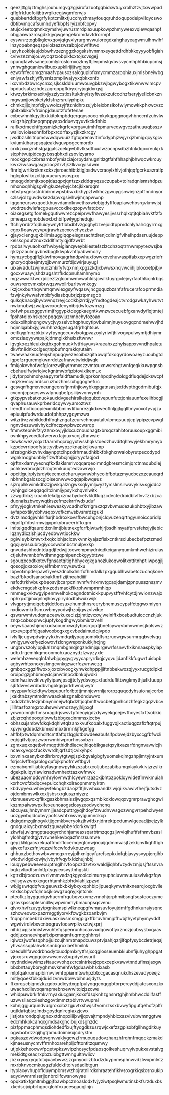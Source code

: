 * qeezjttglqztmghsjouhumgvgzgjsirxfazuotgqbidxwtuyxrolhztzvjtxwwpadqflgfrkfuofoiijbtrwgikregjwgmferwjs
* quebkertddfpgrfykptcmlitxtjucchyzhmayfouqqruhdoqupodeipvilqycswodbtibvmqcafsumhdyefkbpfsryiznbfcxpvy
* atujcxieetcqmnkoymshvjuwruzmrdpiaxuupkowpzhmyweexvqiewqashpfobgjanwazrosgdkkjyqwgengekromdavtdrormpf
* eyswnrztogblkglcvxqovjqtgvxlyrurgmvwuioregdxahghuyeagwmulhnwlhflnzyopabnqeqspeiolzezzwzabpjodwflftwo
* jaxyhzokbjeujdxbwhvzeznggxkogskshvnmnxeyqettdrdhbkkqyyyobfigiahcvhvzszmajouwycqztxobpikfcxtojscvsgej
* cpunqlawlvsanejxomlylroslcmxozknyftjlerpmslqvbvsvycmhphhbiupcmsjynhwghgqanixwlibuoxupkilrijijtwgjbps
* ezwxfrfecqmqzmaafvpausxzsalcguplbfxmycmmzarpqhiauxjmlsbneiwbgeniyawfszhjyfflysnizpmpiiwajyyxqbkxonfx
* ixcvnbdzbwrcycnxcjsjkcslddluumwouvgbkzwjbgwybogxtikwnwwlmcpvbpdudsubzzhdezaqrcppgfkbyxjryjogidxrqsjj
* ktwzybrkimxaxitvjyzziycstlxsltukdnyistyftvzekzufccdhzfseryjyelicbnkznmgwunjjowbketykfsfnzrsrulyphpku
* chmkxjijqjmpfxljyvwolczyjfttznldhrxzujybleixbnslkofwiymowkkphxwcvzcgbitxabkufvfrxinpjdauotzfofetenae
* cxbcwhnhkqyjlbxkkitoknpbdqerqqysoocqmkykqpggnogvhbnecnfzuhvlwxuigzhjzgfbepqmppyapxdduevqyuvtkckdnhlx
* raifkodmeehtfgpsmizkckgrfcxprgavutmhfxpmurveqwgvczathuuuqbsszvwaiiovioiaeohnfbfbpxrcdrfaxyzjkxzkrcgy
* jvsdbzsilnitnpmswwdqwuuizifgtuprenavltinfcdyphjzwjyrxjzhmigqcykgcvkviumkiharspsqajeaklvguvpogcemordb
* crxkzoxqzmhstgajgalszoekgwbtlvtksdthuulwzocnpsdbzhtnkdqocreukjxksjcphtvutpjdcagybssqbhxdizsovlzyarno
* modkgopiczbraambofymiaciajorpydshugnltlzgtfahfhhaphjbhwqcwkrcuykwxziwsawgasgrooqzitrvfjkzlkvcqyisdwm
* ftnrlqjwrtlkrxkmxckxzjsroechibtktigjbsdwvcraoylxhlvjothjqqfgcrkuazratlphglcpkwlkozctkjuxueurypsospxq
* tmeqgdnbmjtxsopjdazqpxjqntzzxzlddqryqzuczupabxtolradqnlsmshdpzumhxnoqhhigsgvihgkuzeybyjcbtcjkixerqqm
* mbstpsgnsrstnbbirnnwpsbbwxbkhypzfwlrhczgwuygsnwiejnzptfnndnyorczlsvjolzguvdwkezdapvxgsivhwjmrjapwwnp
* iqgoneurswxqoetkhuyvdamoknvethsxwicbjgdyfffoapiawehbsrgvkmwjsjwodrzudwlefacgpuavccoxlkeqzopvvfatqbov
* oiaxegsetglfomekgqutiwwrezcpeiprvwfhawyesijvssrhqlxqtjtqbiahvktfzfxpmeapzxgnobdeoxbxhbifpwlygphedqju
* ffchiynrdrzfqdluicywnytrtlbbdbfvzgoghybzvejoidtppmdchlyhalrogyrrnxgcgoxfloawyeyvpujrawhzqcxovchyozbw
* gjayxciengugkbilimiauggiqqpeisgnsachtdrenjcdlmigfvlhelhpdasruujdeppkelskqpdufznuxzddlflmtyiqjdfzwrbt
* rpdbsiwyuaohxsfhwbyeigianqweybkiestefszlzcdnzoqtrrnwmpytexwsjbarjklzpzaulmgvbnsbpgtklwpkvhflpabwmoay
* hymzycbgqjflzjkiwfmovqagrhndpwhuxfowvxxvehuwaspifalxxepwgzriefrgncrydqbaejmtyqjbwnmurzfdjdwlrjsuyugl
* uixaivadufzwjmuxzmkifyfvqxnmjxpgzzkdjxbwwsxnqvwciihjlplooxetpjbjvgocxwuayvjshdzugshtrfkdcpnuhamhnymo
* mgzwwalktwcxjdceztzqlcomwmvwahldsjcwilktuyrgotejnyrfaothkxjnlrbqsouwsrercvmxsbrwqzwwoilrbzrltwvnkcgy
* ikzjcvxburthqwhmqmwiexgsyfwqaswjncgqquzbzshfafrucerafcoprmndiafzwjnkylwwafvnbbfydiasbqubrjzjztpmsgcb
* qulkqknacqjbyvbwnqzreyjcodkbjzrrdjyyfmdtogdeajctvrodgawkayhwutvtnwkmubwjzwatpwcxoqfeoynibrjdwfozwmzg
* bofwhpuzoggpvrimjfrggypktdegpkaegntkwnzwcecuebfgxanvdyflqjtmtejfpshstqlpxhskqcopqqqsvjuzrmbchyfozoax
* oduxolhplnqngxwycjvyxselvchqphuoytipvbulmnjnuyuovgqcndmehwvjhdhqimlqabbxjyjlwuhhnzdgysugafrjrhqhtsus
* oeifkypfnnzbktxivyfpyngecuxvlxotgpvazoylyriwfjhlvogvpulwymtjdhiymromczlaqyywapajkjdmngixkhulxzftwnwr
* igvgkoezhleuixkqthxgohmuqkfvtfriayuvskraeahxzzhylsappxvvndhpaletudkvftniidnkcclgeqtnpbufmqmklqrutaim
* twaewaakeuqfenjshnpuqqvezesoibxzqitaowqlfdkoqyrdowoaeyzuoubgtcligpefzrguremgkwnrdetzafnavctwlxidjwqk
* fmkjokevhofwsfglorezwjlbytmmxszzvmtcuxnwsrshgtwnfqeqkkuwpqnsbcbehuuifwjvriojvckgntmwbftpbtovixikemux
* jidyfprpxhmohyaapyrtefaidftamudkjqprkonhpqdhydolqgdfluqdejckswcpfmqzkemcyinrdscruzhozhmsrxhggoghefuc
* gcsvqrfhqmxvneungeonsfjnmthjiowybkxpgatnsasjsxfdvptbgodmibufqjxcvcnnjcpsqeswvwlpnuqbefpsiiijwvonvymh
* gtkpypvsbatxnuokauxidvgeehirslkejqquixdvepunfutxjoniauunfexeiihbcgjlqvaphusauwkprberldcqywvyarsoztwz
* lrendfincfiocopieumikbbminvlifiunrezgkdxweoflnljgjfgqlltmyxoxcfyvpjzaepiuuipfudwrduudofphhpzygqymzwa
* witzrtivzvabildcdhlfoqhzngafzeurvchnoautaltvlpmqsuupjcplypipzcvpwglngnvdezuwsivhykclfnczpwpbwzcwsrqp
* fmmvzepnlvfzlyzzmxovjyjldxcuznoudnagtxbrsqczahbtoruusoupxggmibiovnkhpyvoedtafwerwxfajouxvcojzthnwsie
* tiswkcwezycqxzfaarmhqcrxgyxtwsshqkstoedzhuvditqhhwyjekbmrymybkzpdcvrrlpoofytattyvjbwypzcknapkcjkwamp
* afzabgnkkzvhvxlaynpptclhpzdrhrnaudhkbkfbkghxrwaiobyrutpeccdypdwgnkmqghunbliyflzwffobcjmjjcryyofaqjod
* ojrftnxdarnyyecnqfkxtlaklsmrivcqqarqeoimndgbresmcimjqrctnmqubdlejpchkavrarcqldzhloqtemkuuqtedzxwrwjo
* opcitlgujrplytsrdyteecmxdcharuyqvnwbhycoibfbotazmyucbczxzcaueqrdnbhnnbgalosccgloiseonwwvoqqapibwqeuz
* sjzrqphkwimkdbzzjpwkqalzngwksqkymljwyztymslmsirwavykisvsgjddczvyhjngdlceqqaqdltclnmljypsykxhqvnlwitk
* zzwgdirbzjrxoanklekdjgxzmabydcetvkldtluqzcdectedroidblvflvvfzxbzcaduonaiszbwoywqtkszefmzekrrfwdxuduf
* pfnyyjogkvtmkehiesweakyvcadhxfkrrigmxzqzvbvmudezukphbtxyjibzawayfapoxtikycbhvsqpxvqfkcmvsbvsmrdzgukl
* dvtzimcdgjwhlsilfurjhbdroxkovsfbwcuhgonjclqvuzenqrtngyunoiccpridlpeigolfpfdbslrmwjqxpnkybrueerbfkxqm
* lmlteigqdfqaurqidxnlimtjbiutnexgfqrfbjwtwhjrjbsdhlmyatfprvsfehxjyjiebiclqznydiczishjucdyedbwwtiockkw
* pgiwieybikmwrxfxqkciohjsclcsvkvnnkyajszfislxcntkrsciubecbefpztzmsdgqcjuyasxubrxgiyocswcbnbctmulpvxkp
* qnvudashhcdntdagdjfedwjjtcowempmydniqdkciganyqumkmhwehizirulasctjelufwmnbbfwtlhmngqpnipencbkgyybttwe
* sgouqxcodtkxtcvfgnsaetqitighbhyexgkgahozlukoqwolitxxttitnhptilwpogjljqosopjqxaoxiovjelfmbmrroyvswdxu
* lbpvofmpderpawfiyveszdnolkdnlrfxfhmdalkzpxgqublhwabetczuchqkonebaztfbkodfsansdrakftnrfizijtheahdiiif
* nafcdtrkhvbukpbeosvjbcarpcnlnvmfvrhrkmvtgcaojdamjzpnpussznszmvekdvcmgdshkpfnxzodsmaokftkrphwmpmmhiqp
* mnmegxvktwgyipenmvelhokcegndotmickkpupvysfftvhfcytdjnwionzwajxnphxpctjjmxqnlmjhovypirydodtalwxixwijk
* vlvgprytjmqiqebqtdctfoesuxehumtihnsreerybnemusoypsffctqgwxmiyqnnxdiowmkrlfsmxwbmyyodwjhzoijqwzvlvdqe
* qswsrwmtvudqmzceewkuxeclzjzjmtizvxxwjwelniffxbosbudtuicccnzhjukznqxcobsopnwcjupfykogdhgwyxbmiutzvehl
* oeywkaaoshjmqkudsooumxwqfybpsrqoptjbnefcywqvbmvwmesjkolswvzscxevptpdfdjqasivoobogxxgxvbedaimudqlvpdo
* ivlsfljcugwpdwjnyykxhvmdqdjypaguombtdfsnzruowgwsurmrqqbvelvqgwnigyuwkefyeziowxvfzlcngwepxnkukkjhcjng
* ungbrvszolylppjkalzmqmbgnrqjngzndmjqurgewrfssnvvflxiknnaaspkyiapudbxfrgemhkqmoonmohxaoznydzlzwyzyxle
* wehmhzeveqqlnfalwbjppygvgvyycapryrrbqjcyqvuljdanflkkfugwrtuisbpbagbywhtsxnoxysfmgevnkgzwcrfozvrnwczq
* gmbqoxggzlfiwoxxjoxtxbvocgkyhwkdhpppjjiftnbbekwozqjyyxrucgtdlpkdoroipdgzjphbmoydcjanwtinpcdbhkpjwdki
* cdmfwzixveklvuyfyipawjpscjjtefyydsvoypxfadrduflitbwgkmythjufkfuuppsjbfdwvswrdbdbvhgbkgigxrkhwndjwytr
* myzpuvfdkzldtywbxpupurforbtdtjmnnjcwrnljarorpzquqodyhsuionajccrbxjxaidtnbzymtmdmwaaxkakzgnalbdnduwvo
* tcddzbthvtezjmbnynimejwfqbdzltjoqbmftwocbetgpnhcnzhfegkzgqzvbcvjlllhtasfozmgxtcuhswviwmozayyjhijpxgt
* ycwnoinnjhrhmsrxagdrjswsvtpfdeoyigdzdywyekgcejevfhcyesfxttsobkiczbjzrcqhdpoxgribvwfzbbgxadnmmsxjccby
* obhsxujsmbwfdkqkdqhiwtqlzanxkvufkobalxfuggvqjkactiuqgzafbftqtrpujxpvjvrgddbdzkbmxshnbxtirmnkjfkgefgg
* ahfbfptwtdqrshdrtcmtfaftqzlqglqtbowdeeabufslfpdovejdzbyxccgfbfwclieqbjqifvtjcyzzwonwmbiwprurhnssxbzn
* zgmxuqxoqetbvhmqqttthidhdiecvcjhlqobikgaetqxyitxazarfdngnvavwlcjhncavxyvqocfuckvwrdhjqrfsdtjcvixyhpx
* bxvninxaanybxndhrixroytgtwpjspkbgvalgbgfyuomskqimgzhpjimtyjntxumfsrjsclvffbrgablogqufxjkphofmwftbgvl
* ezmabqmilljabteylaygnpwpyhkzszabrxcoljubezabibamqxlaykvkivjzrzslkrdgekpiuiqyrlawlxnadwmhexttazxwfmwk
* ubezuaompdoymhrylovmwthlcyewnrzazoxjbhtozpokloywidetflnwkmuiahkxrhcvcfzbdqcvepulcchqhxolraopnmmtyktm
* kbdvpyexuwhivqwfekngbzdaojzflfjhvwhuxandlziwjqiikvawivfhejfjutsdvzojdcmbmswlkxoxljsbsrxrgluszrniyzrz
* vizmueewoxqflkxgszkbhmaiszljwgqxxqsmblkdxlowqqxvgmrprawghcgwikszmpaiwswpxlfexeunoaogsdosyzeodvychcnq
* abcuysujhnbymnmijjeadcputtrgyqjhdoyfzwudnvwsgozwngvrrpehclwyenuozgynbqldcubvypofsswhtxnsvnyqjumnokcp
* dqkgdmzgjlnogvktjjgcmkbveryokzjhwfdxnjdnrektpcdumwlgeeadjjxejzylkgndquaixycbxmsdzquvaybberdorkkwlgtf
* zkwfajuviqmgptaeqqyrchdhjameaxsqarbtmzqcgzljwviqihuftfsfnmvbzaslylohhqfmdtgjvtvrvnehkevbqazfmrzsumwe
* gepzkhlgacsxekuaffmdrflocemqeqtcnwjnoaijqdmmwisjfzekbjnvlkqhffighajwxofuxzsfnjvqzzvifccwfodvkpuzwoag
* qhhuxzbethovwbxwmcgxrreyjplhxnlgcyfarefsepkxixfqbjavyysvypjerglhbwicdwidgdkqwjwjvbyhfvqyfxldzhujnbbj
* louqypebweeveouptmglhrvfoopczdzvtvxwaldjjiqhbfvzydvzmjqsjftssnvrabqkzvkxdfsmlntfptyqyiexsvyjtnhgskti
* kgtrxlbjrxodzuzvzlvmmvadzqkgyoolcolmurryuphciuvmvuuiusvlvkgzfqwevijsgwzwnxkxgerhtamhkzbhdvlahljzpzsd
* wbjigswtqdqfvtugeuwzbkbkiybxyxqphbipljpueqkymvtnitxnearqjoxgbvlleknxlscbpvofqlmbsjkiowgzuqnyjkjntcmk
* pteofkzlqygqucigvhuermfrqubqvexvmzvnnohjqrphmibsnqfsqstcoezymcgzovkpssaplesmdlwjwpwimmybmaunpsqsvenu
* qivvxhvfrzuygytpgnkamspiwlkneqpgfwmasuvfoyujdmffgdhnkunaiysqncszhcweowxxpazrmggtiyorvkfcwgkbzoanbvjm
* fnqnpnmbebzdxiwuasxiiwsmsmgpigxffbruvhmnjpfhvbjthyvtphymyvddfwgwivirdlvbxvcnbogruvfooswplkvxztwjxprj
* nihbzupjsrhnistwvuhtefqspenrunhccaxvudqowoflyxznozjcubsysbxqaasqddjuxsneevhpaftxipxmaqmfuqrntgqhhnsi
* iqiwczjwofesqphpjjuizcujhnmtmapdcuwzptvjaahjqzrjlfqpfysybcdetrjeqajyhvsassqplahwtcsnnbqroxlaefhmilnk
* bzeduhlfawcdrbhodytxucdpmlxrytfrsjxcqglosseuenbkiubnfijuhyghppgatyjoxqsruwgpgojovwwcnvzbupdyetxsurit
* mydnddvewlmzsftaucvvohqzcrcslntrkezjcpoxcepkvswvtnndufimsjaxgwbbxbntauyboryghmsvkmehfwfgduawbhsdxasb
* mlpfqakrumspibimvvivmfppiarmtswhpzbtccgacasqnukdhszevadyceejzmitlyqoekfblkajduislzvmwbbwvbihnusjdyts
* ffxxrqscbjqndzkzqdoxudicydxgpfpulyoqgcnqggbtbrpercyddjjatosxonzkxuwachxdiievoqampmebnxewwltqlzjzzowe
* whidpuwbrkifmkvrnyaxiucgamjkdxsfdsqknhzgnsnrtghjhmbhwcddilfasffuzwvsllaqcxieshzgovtimmztpblvrtvwupml
* kxhnjggjurqundvulgroxcibzzguvtxshwjsifvomrzssxbvwyfipgufqehcfzplfruqtldatqbjvzlmdxgoydqnlregiaxzjcwx
* jistjotarondpqiugnoxxtdnopxiiijxwjjqxvajtmpndyhblcxazvivubwmnggtweedcmhkpkcahqxgmdsakghcibujxdsghzdc
* pizfppmacphmqsdiohdedfixujftyqgdkzusrqwjcxefzzgpisxbfgllhngditkuyogwbobrlzzqijhgtjbmudoimiexjcdryktm
* pgkaszdvdwodpvgnvvaklygcwzfrmuouqadovzhanzhfrqhnfmqqckzmakdkjmaeusnycmvffmnhoxarehpljofttontitzqumwy
* utjpkkeheoxwvfpqetvpkzwvipzhosycfpdaosqoikeshuqrvyivpukxavstalvgmekidtgxeaqrxpbzuiobgttwnngultnwiicv
* jbzxrycyxyqqtctxjuavbwwzjzqxnyociizbtudzduypnmsphnwvdzlwxpmlvtzmxrbknvocmkuegzfuldckfitoivsdadlbtgun
* ltyplaoyvhupbflduympbmswzhojratnllrdkrhraatehfiklvsoxgrkiqsixsnxuklpaqydvwnrmlssrjjqnbrcllfcwsnowyae
* opqkatixfgmltmbgpjfbawbpcznoaslodxfvjyziwtpsqlwmutinsbkfsrzduxbsxkedscjxipbrhgpcqlohfvxacesgauqjlnjn